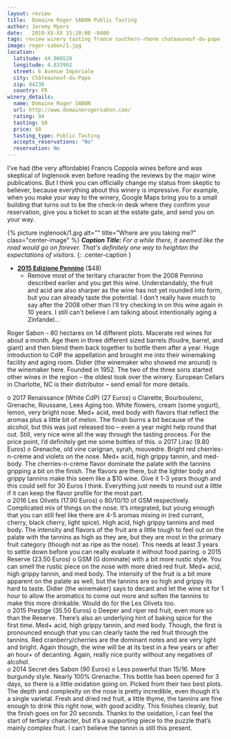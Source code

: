 ```yaml
---
layout: review
title:  Domaine Roger SABON Public Tasting
author: Jeremy Myers
date:   2019-XX-XX 15:20:00 -0400
tags: review winery tasting france southern-rhone chateauneuf-du-pape
image: roger-sabon/1.jpg
location:
  latitude: 44.060520
  longitude: 4.833992
  street: 6 Avenue Impériale
  city: Châteauneuf-du-Pape
  zip: 84230
  country: FR
winery_details:
  name: Domaine Roger SABON
  url: http://www.domainerogersabon.com/
  rating: 94
  tasting: $0
  price: $0
  tasting_type: Public Tasting
  accepts_reservations: "No"
  reservation: No
---
```

I've had (the very affordable) Francis Coppola wines before and was skeptical of Inglenook even before reading the reviews by the major wine publications.  But I think you can officially change my status from skeptic to believer, because everything about this winery is impressive.  For example, when you make your way to the winery, Google Maps bring you to a small building that turns out to be the check-in desk where they confirm your reservation, give you a ticket to scan at the estate gate, and send you on your way.

{% picture inglenook/1.jpg alt="" title="Where are you taking me?" class="center-image" %}
***Caption Title:*** *For a while there, it seemed like the road would go on forever.  That's definitely one way to heighten the expectations of visitors.*
{: .center-caption }

* [**2015 Edizione Pennino**](https://www.inglenook.com/Purchase/Details/EP15) ($48)
  * Remove most of the teritary character from the 2008 Pennino described earlier and you get this wine.  Understandably, the fruit and acid are also sharper as the wine has not yet rounded into form, but you can already taste the potential.  I don't really have much to say after the 2008 other than I'll try checking in on this wine again in 10 years.  I still can't believe I am talking about intentionally aging a Zinfandel...

Roger Sabon – 80 hectares on 14 different plots.  Macerate red wines for about a month.  Age them in three different sized barrels (foudre, barrel, and giant) and then blend them back together to bottle them after a year.  Huge introduction to CdP the appellation and brought me into their winemaking facility and aging room.  Didier (the winemaker who showed me around) is the winemaker here.  Founded in 1952.  The two of the three sons started other wines in the region – the oldest took over the winery.  European Cellars in Charlotte, NC is their distributor – send email for more details.  

o	2017 Renaissance (White CdP) (27 Euros)
o	Clairette, Bourboulenc, Grenache, Roussane, Lees Aging too.  White flowers, cream (some yogurt), lemon, very bright nose.  Med+ acid, med body with flavors that reflect the aromas plus a little bit of melon.  The finish burns a bit because of the alcohol, but this was just released too – even a year might help round that out.  Still, very nice wine all the way through the tasting process.  For the price point, I’d definitely get me some bottles of this.
o	2017 Lirac (9.80 Euros)
o	Grenache, old vine carignan, syrah, mouvedre.  Bright red cherries-n-crème and violets on the nose.  Med+ acid, high grippy tannin, and med- body.  The cherries-n-crème flavor dominate the palate with the tannins gripping a bit on the finish.  The flavors are there, but the lighter body and grippy tannins make this seem like a $10 wine.  Give it 1-3 years though and this could sell for 30 Euros I think.  Everything just needs to round out a little if it can keep the flavor profile for the most part.  
o	2016 Les Olivets (17.90 Euros)
o	80/10/10 of GSM respectively.  Complicated mix of things on the nose.  It’s integrated, but young enough that you can still feel like there are 4-5 aromas mixing in (red currant, cherry, black cherry, light spice).  High acid, high grippy tannins and med body.  The intensity and flavors of the fruit are a little tough to feel out on the palate with the tannins as high as they are, but they are most in the primary fruit category (though not as ripe as the nose).  This needs at least 3 years to settle down before you can really evaluate it without food pairing.
o	2015 Reserve (23.50 Euros)
o	GSM (G dominate) with a bit more rustic style.  You can smell the rustic piece on the nose with more dried red fruit.  Med+ acid, high grippy tannin, and med body.  The intensity of the fruit is a bit more apparent on the palate as well, but the tannins are so high and grippy its hard to taste.  Didier (the winemaker) says to decant and let the wine sit for 1 hour to allow the aromatics to come out more and soften the tannins to make this more drinkable.  Would do for the Les Olivets too.  
o	2015 Prestige (35.50 Euros)
o	Deeper and riper red fruit, even more so than the Reserve.  There’s also an underlying hint of baking spice for the first time.  Med+ acid, high grippy tannin, and med body.  Though, the first is pronounced enough that you can clearly taste the red fruit through the tannins.  Red cranberry/cherries are the dominant notes and are very light and bright.  Again though, the wine will be at its best in a few years or after an hour+ of decanting.  Again, really nice purity without any negatives of alcohol.  
o	2014 Secret des Sabon (90 Euros)
o	Less powerful than 15/16.  More burgundy style.  Nearly 100% Grenache.  This bottle has been opened for 3 days, so there is a little oxidation going on.  Picked from their two best plots.  The depth and complexity on the nose is pretty incredible, even though it’s a single varietal.  Fresh and dried red fruit, a little thyme, the tannins are fine enough to drink this right now, with good acidity.  This finishes cleanly, but the finish goes on for 20 seconds.  Thanks to the oxidation, I can feel the start of tertiary character, but it’s a supporting piece to the puzzle that’s mainly complex fruit.  I can’t believe the tannin is still this present.  


